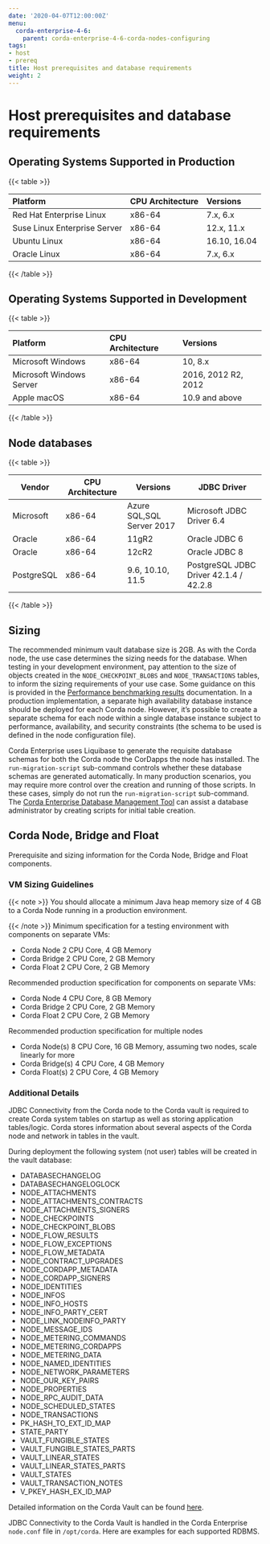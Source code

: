 ```yaml
---
date: '2020-04-07T12:00:00Z'
menu:
  corda-enterprise-4-6:
    parent: corda-enterprise-4-6-corda-nodes-configuring
tags:
- host
- prereq
title: Host prerequisites and database requirements
weight: 2
---
```



# Host prerequisites and database requirements


## Operating Systems Supported in Production


{{< table >}}

|Platform|CPU Architecture|Versions|
|:---------------------------------------|:-----------------------|:--------------|
|Red Hat Enterprise Linux|x86-64|7.x, 6.x|
|Suse Linux Enterprise Server|x86-64|12.x, 11.x|
|Ubuntu Linux|x86-64|16.10, 16.04|
|Oracle Linux|x86-64|7.x, 6.x|

{{< /table >}}


## Operating Systems Supported in Development


{{< table >}}

|Platform|CPU Architecture|Versions|
|:------------------|:--------------------|:-----------|
|Microsoft Windows|x86-64|10, 8.x|
|Microsoft Windows Server|x86-64|2016, 2012 R2, 2012|
|Apple macOS|x86-64|10.9 and above|

{{< /table >}}


## Node databases


{{< table >}}

|Vendor|CPU Architecture|Versions|JDBC Driver|
|-------------------------------|------------------|------------------|------------------------|
|Microsoft|x86-64|Azure SQL,SQL Server 2017|Microsoft JDBC Driver 6.4|
|Oracle|x86-64|11gR2|Oracle JDBC 6|
|Oracle|x86-64|12cR2|Oracle JDBC 8|
|PostgreSQL|x86-64|9.6, 10.10, 11.5|PostgreSQL JDBC Driver 42.1.4 / 42.2.8|

{{< /table >}}


## Sizing

The recommended minimum vault database size is 2GB. As with the Corda node, the use case determines the sizing needs for the database. When testing in your development environment, pay attention to the size of objects created in the `NODE_CHECKPOINT_BLOBS` and `NODE_TRANSACTIONS` tables, to inform the sizing requirements of your use case. Some guidance on this is provided in the [Performance benchmarking results](../../performance-testing/performance-results.html#sizing) documentation. In a production implementation, a separate high availability database instance should be deployed for each Corda node. However, it’s possible to create a separate schema for each node within a single database instance subject to performance, availability, and security constraints (the schema to be used is defined in the node configuration file).

Corda Enterprise uses Liquibase to generate the requisite database schemas for both the Corda node the CorDapps the node has installed. The `run-migration-script` sub-command controls whether these database schemas are generated automatically. In many production scenarios, you may require more control over the creation and running of those scripts. In these cases, simply do not run the `run-migration-script` sub-command. The [Corda Enterprise Database Management Tool](../../cordapps/database-management.html#creating-script-for-initial-table-creation-using-corda-database-management-tool) can assist a database administrator by creating scripts for initial table creation.


## Corda Node, Bridge and Float

Prerequisite and sizing information for the Corda Node, Bridge and Float components.


### VM Sizing Guidelines

{{< note >}}
You should allocate a minimum Java heap memory size of 4 GB to a Corda Node running in a production environment.

{{< /note >}}
Minimum specification for a testing environment with components on separate VMs:


* Corda Node 2 CPU Core, 4 GB Memory
* Corda Bridge 2 CPU Core, 2 GB Memory
* Corda Float 2 CPU Core, 2 GB Memory

Recommended production specification for components on separate VMs:


* Corda Node 4 CPU Core, 8 GB Memory
* Corda Bridge 2 CPU Core, 2 GB Memory
* Corda Float 2 CPU Core, 2 GB Memory

Recommended production specification for multiple nodes


* Corda Node(s) 8 CPU Core, 16 GB Memory, assuming two nodes, scale linearly for more
* Corda Bridge(s) 4 CPU Core, 4 GB Memory
* Corda Float(s) 2 CPU Core, 4 GB Memory


### Additional Details

JDBC Connectivity from the Corda node to the Corda vault is required to create Corda system tables on startup as well as storing application tables/logic. Corda stores information about several aspects of the Corda node and network in tables in the vault.

During deployment the following system (not user) tables will be created in the vault database:


* DATABASECHANGELOG
* DATABASECHANGELOGLOCK
* NODE_ATTACHMENTS
* NODE_ATTACHMENTS_CONTRACTS
* NODE_ATTACHMENTS_SIGNERS
* NODE_CHECKPOINTS
* NODE_CHECKPOINT_BLOBS
* NODE_FLOW_RESULTS
* NODE_FLOW_EXCEPTIONS
* NODE_FLOW_METADATA
* NODE_CONTRACT_UPGRADES
* NODE_CORDAPP_METADATA
* NODE_CORDAPP_SIGNERS
* NODE_IDENTITIES
* NODE_INFOS
* NODE_INFO_HOSTS
* NODE_INFO_PARTY_CERT
* NODE_LINK_NODEINFO_PARTY
* NODE_MESSAGE_IDS
* NODE_METERING_COMMANDS
* NODE_METERING_CORDAPPS
* NODE_METERING_DATA
* NODE_NAMED_IDENTITIES
* NODE_NETWORK_PARAMETERS
* NODE_OUR_KEY_PAIRS
* NODE_PROPERTIES
* NODE_RPC_AUDIT_DATA
* NODE_SCHEDULED_STATES
* NODE_TRANSACTIONS
* PK_HASH_TO_EXT_ID_MAP
* STATE_PARTY
* VAULT_FUNGIBLE_STATES
* VAULT_FUNGIBLE_STATES_PARTS
* VAULT_LINEAR_STATES
* VAULT_LINEAR_STATES_PARTS
* VAULT_STATES
* VAULT_TRANSACTION_NOTES
* V_PKEY_HASH_EX_ID_MAP

Detailed information on the Corda Vault can be found [here](../operating/node-database.md).

JDBC Connectivity to the Corda Vault is handled in the Corda Enterprise `node.conf` file in `/opt/corda`. Here are examples for each supported RDBMS.
